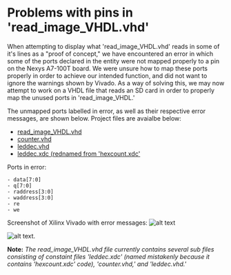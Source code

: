 # **Problems with pins in 'read_image_VHDL.vhd'**

  When attempting to display what 'read\_image\_VHDL.vhd' reads in some of it's lines as a "proof of concept," we have encountered an error in which some of the ports declared in the entity were not mapped properly to a pin on the Nexys A7-100T board. We were unsure how to map these ports properly in order to achieve our intended function, and did not want to ignore the warnings shown by Vivado. As a way of solving this, we may now attempt to work on a VHDL file that reads an SD card in order to properly map the unused ports in 'read\_image\_VHDL.' 
  
  The unmapped ports labelled in error, as well as their respective error messages, are shown below. Project files are avaialbe below:
  
  - [read_image_VHDL.vhd](https://github.com/EKozlakov/CPE487A-DSD/blob/master/finalProject/read_image_VHDL/read_image_VHDL.srcs/sources_1/new/read_image_VHDL.vhd) 
  - [counter.vhd](https://github.com/EKozlakov/CPE487A-DSD/blob/master/finalProject/read_image_VHDL/read_image_VHDL.srcs/sources_1/new/counter.vhd)
  - [leddec.vhd](https://github.com/EKozlakov/CPE487A-DSD/blob/master/finalProject/read_image_VHDL/read_image_VHDL.srcs/sources_1/new/leddec.vhd)
  - [leddec.xdc (rednamed from 'hexcount.xdc'](https://github.com/EKozlakov/CPE487A-DSD/blob/master/finalProject/read_image_VHDL/read_image_VHDL.srcs/constrs_1/new/leddec.xdc)
  
  Ports in error:
  
    - data[7:0]
    - q[7:0]
    - raddress[3:0]
    - waddress[3:0]
    - re
    - we
   
   Screenshot of Xilinx Vivado with error messages:
  ![alt text](https://github.com/EKozlakov/CPE487A-DSD/blob/master/finalProject/read_image_VHDL/pinPlanningErrors2.jpg)
  
  ![alt text](https://github.com/EKozlakov/CPE487A-DSD/blob/master/finalProject/read_image_VHDL/pinPlanningErrors1.jpg).
  
  **Note:** _The read\_image\_VHDL.vhd file currently contains several sub files consisting of constaint files 'leddec.xdc' (named mistakenly because it contains 'hexcount.xdc' code), 'counter.vhd,' and 'leddec.vhd.'_
  
  

